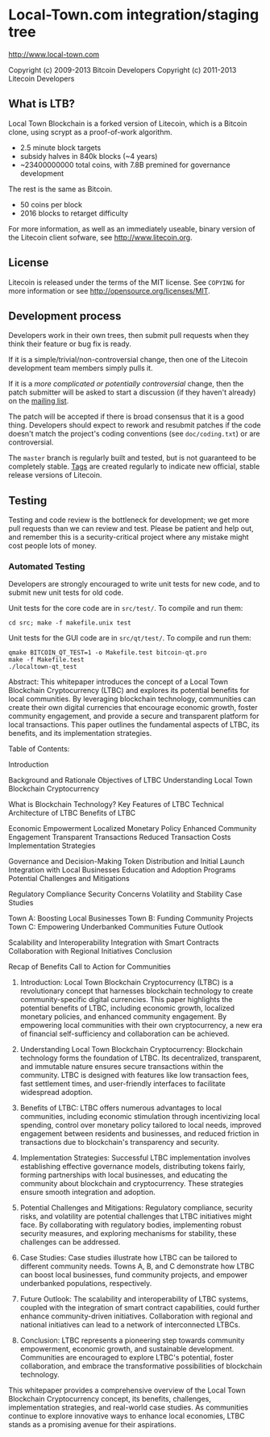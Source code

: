 Local-Town.com integration/staging tree
================================

http://www.local-town.com

Copyright (c) 2009-2013 Bitcoin Developers
Copyright (c) 2011-2013 Litecoin Developers

What is LTB?
----------------

Local Town Blockchain is a forked version of Litecoin, which is a Bitcoin clone, using scrypt as a proof-of-work algorithm.
 - 2.5 minute block targets
 - subsidy halves in 840k blocks (~4 years)
 - ~23400000000 total coins, with 7.8B premined for governance development

The rest is the same as Bitcoin.
 - 50 coins per block
 - 2016 blocks to retarget difficulty

For more information, as well as an immediately useable, binary version of
the Litecoin client sofware, see http://www.litecoin.org.

License
-------

Litecoin is released under the terms of the MIT license. See `COPYING` for more
information or see http://opensource.org/licenses/MIT.

Development process
-------------------

Developers work in their own trees, then submit pull requests when they think
their feature or bug fix is ready.

If it is a simple/trivial/non-controversial change, then one of the Litecoin
development team members simply pulls it.

If it is a *more complicated or potentially controversial* change, then the patch
submitter will be asked to start a discussion (if they haven't already) on the
[mailing list](http://sourceforge.net/mailarchive/forum.php?forum_name=bitcoin-development).

The patch will be accepted if there is broad consensus that it is a good thing.
Developers should expect to rework and resubmit patches if the code doesn't
match the project's coding conventions (see `doc/coding.txt`) or are
controversial.

The `master` branch is regularly built and tested, but is not guaranteed to be
completely stable. [Tags](https://github.com/bitcoin/bitcoin/tags) are created
regularly to indicate new official, stable release versions of Litecoin.

Testing
-------

Testing and code review is the bottleneck for development; we get more pull
requests than we can review and test. Please be patient and help out, and
remember this is a security-critical project where any mistake might cost people
lots of money.

### Automated Testing

Developers are strongly encouraged to write unit tests for new code, and to
submit new unit tests for old code.

Unit tests for the core code are in `src/test/`. To compile and run them:

    cd src; make -f makefile.unix test

Unit tests for the GUI code are in `src/qt/test/`. To compile and run them:

    qmake BITCOIN_QT_TEST=1 -o Makefile.test bitcoin-qt.pro
    make -f Makefile.test
    ./localtown-qt_test

Abstract:
This whitepaper introduces the concept of a Local Town Blockchain Cryptocurrency (LTBC) and explores its potential benefits for local communities. By leveraging blockchain technology, communities can create their own digital currencies that encourage economic growth, foster community engagement, and provide a secure and transparent platform for local transactions. This paper outlines the fundamental aspects of LTBC, its benefits, and its implementation strategies.

Table of Contents:

Introduction

Background and Rationale
Objectives of LTBC
Understanding Local Town Blockchain Cryptocurrency

What is Blockchain Technology?
Key Features of LTBC
Technical Architecture of LTBC
Benefits of LTBC

Economic Empowerment
Localized Monetary Policy
Enhanced Community Engagement
Transparent Transactions
Reduced Transaction Costs
Implementation Strategies

Governance and Decision-Making
Token Distribution and Initial Launch
Integration with Local Businesses
Education and Adoption Programs
Potential Challenges and Mitigations

Regulatory Compliance
Security Concerns
Volatility and Stability
Case Studies

Town A: Boosting Local Businesses
Town B: Funding Community Projects
Town C: Empowering Underbanked Communities
Future Outlook

Scalability and Interoperability
Integration with Smart Contracts
Collaboration with Regional Initiatives
Conclusion

Recap of Benefits
Call to Action for Communities
1. Introduction:
Local Town Blockchain Cryptocurrency (LTBC) is a revolutionary concept that harnesses blockchain technology to create community-specific digital currencies. This paper highlights the potential benefits of LTBC, including economic growth, localized monetary policies, and enhanced community engagement. By empowering local communities with their own cryptocurrency, a new era of financial self-sufficiency and collaboration can be achieved.

2. Understanding Local Town Blockchain Cryptocurrency:
Blockchain technology forms the foundation of LTBC. Its decentralized, transparent, and immutable nature ensures secure transactions within the community. LTBC is designed with features like low transaction fees, fast settlement times, and user-friendly interfaces to facilitate widespread adoption.

3. Benefits of LTBC:
LTBC offers numerous advantages to local communities, including economic stimulation through incentivizing local spending, control over monetary policy tailored to local needs, improved engagement between residents and businesses, and reduced friction in transactions due to blockchain's transparency and security.

4. Implementation Strategies:
Successful LTBC implementation involves establishing effective governance models, distributing tokens fairly, forming partnerships with local businesses, and educating the community about blockchain and cryptocurrency. These strategies ensure smooth integration and adoption.

5. Potential Challenges and Mitigations:
Regulatory compliance, security risks, and volatility are potential challenges that LTBC initiatives might face. By collaborating with regulatory bodies, implementing robust security measures, and exploring mechanisms for stability, these challenges can be addressed.

6. Case Studies:
Case studies illustrate how LTBC can be tailored to different community needs. Towns A, B, and C demonstrate how LTBC can boost local businesses, fund community projects, and empower underbanked populations, respectively.

7. Future Outlook:
The scalability and interoperability of LTBC systems, coupled with the integration of smart contract capabilities, could further enhance community-driven initiatives. Collaboration with regional and national initiatives can lead to a network of interconnected LTBCs.

8. Conclusion:
LTBC represents a pioneering step towards community empowerment, economic growth, and sustainable development. Communities are encouraged to explore LTBC's potential, foster collaboration, and embrace the transformative possibilities of blockchain technology.

This whitepaper provides a comprehensive overview of the Local Town Blockchain Cryptocurrency concept, its benefits, challenges, implementation strategies, and real-world case studies. As communities continue to explore innovative ways to enhance local economies, LTBC stands as a promising avenue for their aspirations.
